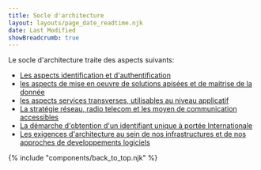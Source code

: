 ```yaml
---
title: Socle d'architecture
layout: layouts/page_date_readtime.njk
date: Last Modified
showBreadcrumb: true
---
```


Le socle d'architecture traite des aspects suivants:
- [Les aspects identification et d'authentification](../1-contexte-utilisateur/0-introduction/)
- [les aspects de mise en oeuvre de solutions apisées et de maitrise de la donnée](../2-donnees-et-api/0-introduction/)
- [les aspects services transverses, utilisables au niveau applicatif](../3-services-applicatifs/introduction/)
- [La stratégie réseau, radio telecom et les moyen de communication accessibles](../5-strategie-reseau-radio-telecom-et-moyens-de-communication/strategie-reseau/)
- [La démarche d'obtention d'un identifiant unique à portée Internationale](../6-enregistrement-d-un-element-au-registre-des-identites-a-visee-internationale/identifiants-uniques/)
- [Les exigences d'architecture au sein de nos infrastructures et de nos approches de developpements logiciels](../4-exigences-d-architecture/sommaire/)


{% include "components/back_to_top.njk" %}